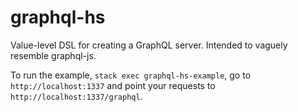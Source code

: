 # graphql-hs

Value-level DSL for creating a GraphQL server. Intended to vaguely resemble graphql-js.

To run the example, `stack exec graphql-hs-example`, go to `http://localhost:1337` and point your requests to `http://localhost:1337/graphql`.
